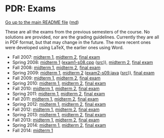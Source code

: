 PDR: Exams
==========

[Go up to the main README file](../README.html) ([md](../README.md))

These are all the exams from the previous semesters of the course.  No solutions are provided, nor are the grading guidelines.  Currently they are all in PDF format, but that may change in the future.  The more recent ones were developed using LaTeX, the earlier ones using Word.

- Fall 2007: [midterm 1](exam1-f07.pdf), [midterm 2](exam2-f07.pdf), [final exam](final-f07.pdf)
- Spring 2008: [midterm 1](exam1-s08.pdf) ([exam1-s08.cpp](exam1-s08.cpp.html) ([src](exam1-s08.cpp))), [midterm 2](exam2-s08.pdf), [final exam](final-s08.pdf)
- Fall 2008: [midterm 1](exam1-f08.pdf), [midterm 2](exam2-f08.pdf), [final exam](final-f08.pdf)
- Spring 2009: [midterm 1](exam1-s09.pdf), [midterm 2](exam2-s09.pdf) ([exam2-s09.java](exam2-s09.java.html) ([src](exam2-s09.java))), [final exam](final-s09.pdf)
- Fall 2009: [midterm 1](exam1-f09.pdf), [midterm 2](exam2-f09.pdf), [final exam](final-f09.pdf)
- Spring 2010: [midterm 1](exam1-s10.pdf), [midterm 2](exam2-s10.pdf), [final exam](final-s10.pdf)
- Fall 2010: [midterm 1](exam1-f10.pdf), [midterm 2](exam2-f10.pdf), [final exam](final-f10.pdf)
- Spring 2011: [midterm 1](exam1-s11.pdf), [midterm 2](exam2-s11.pdf), [final exam](final-s11.pdf)
- Fall 2011: [midterm 1](exam1-f11.pdf), [midterm 2](exam2-f11.pdf), [final exam](final-f11.pdf)
- Spring 2012: [midterm 1](exam1-s12.pdf), [midterm 2](exam2-s12.pdf), [final exam](final-s12.pdf)
- Fall 2012: [midterm 1](exam1-f12.pdf), [midterm 2](exam2-f12.pdf), [final exam](final-f12.pdf)
- Spring 2013: [midterm 1](exam1-s13.pdf), [midterm 2](exam2-s13.pdf), [final exam](final-s13.pdf)
- Fall 2013: [midterm 1](exam1-f13.pdf), [midterm 2](exam2-f13.pdf), [final exam](final-f13.pdf)
- Spring 2014: [midterm 1](exam1-s14.pdf), [midterm 2](exam2-s14.pdf), [final exam](final-f14.pdf)
- Fall 2014: [midterm 1](exam1-f14.pdf)
